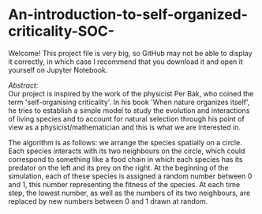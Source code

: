 # An-introduction-to-self-organized-criticality-SOC-

Welcome! This project file is very big, so GitHub may not be able to display it correctly, in which case I recommend that you download it and open it yourself on Jupyter Notebook.  

*Abstract*:  
Our project is inspired by the work of the physicist Per Bak, who coined the term 'self-organising criticality'. In his book 'When nature organizes itself', he tries to establish a simple model to study the evolution and interactions of living species and to account for natural selection through his point of view as a physicist/mathematician and this is what we are interested in.  

The algorithm is as follows: we arrange the species spatially on a circle. Each species interacts with its two neighbours on the circle, which could correspond to something like a food chain in which each species has its predator on the left and its prey on the right. At the beginning of the simulation, each of these species is assigned a random number between 0 and 1, this number representing the fitness of the species. At each time step, the lowest number, as well as the numbers of its two neighbours, are replaced by new numbers between 0 and 1 drawn at random.


